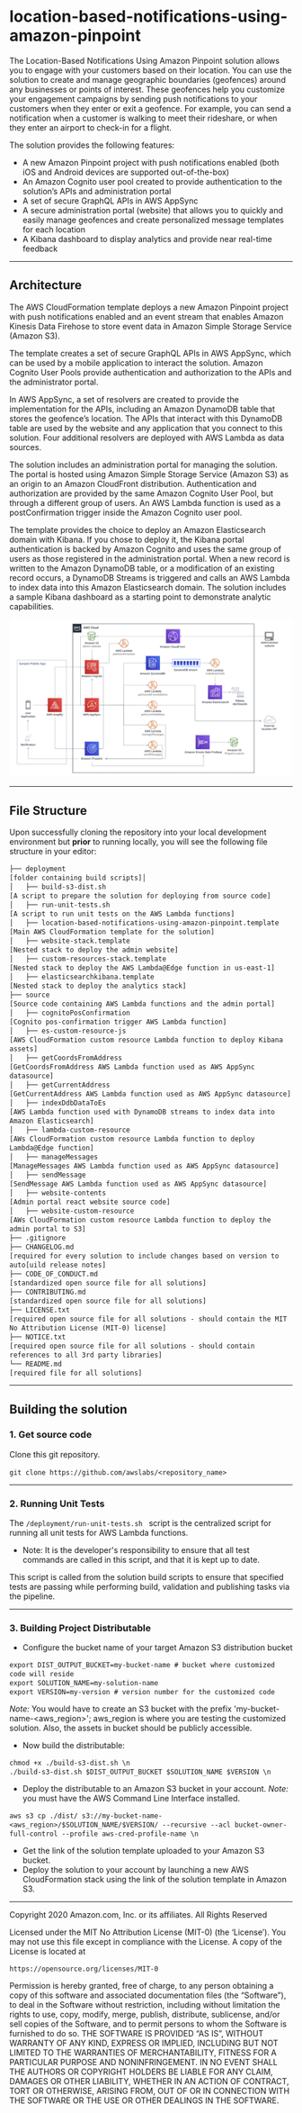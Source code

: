 # location-based-notifications-using-amazon-pinpoint

The Location-Based Notifications Using Amazon Pinpoint solution allows you to engage with your customers based on their location. You can use the solution to create and manage geographic boundaries (geofences) around any businesses or points of interest. These geofences help you customize your engagement campaigns by sending push notifications to your customers when they enter or exit a geofence. For example, you can send a notification when a customer is walking to meet their rideshare, or when they enter an airport to check-in for a flight.

The solution provides the following features:

* A new Amazon Pinpoint project with push notifications enabled (both iOS and Android devices are supported out-of-the-box)
* An Amazon Cognito user pool created to provide authentication to the solution’s APIs and administration portal
* A set of secure GraphQL APIs in AWS AppSync
* A secure administration portal (website) that allows you to quickly and easily manage geofences and create personalized message templates for each location
* A Kibana dashboard to display analytics and provide near real-time feedback

***

## Architecture

The AWS CloudFormation template deploys a new Amazon Pinpoint project with push notifications enabled and an event stream that enables Amazon Kinesis Data Firehose to store event data in Amazon Simple Storage Service (Amazon S3).

The template creates a set of secure GraphQL APIs in AWS AppSync, which can be used by a mobile application to interact the solution. Amazon Cognito User Pools provide authentication and authorization to the APIs and the administrator portal.

In AWS AppSync, a set of resolvers are created to provide the implementation for the APIs, including an Amazon DynamoDB table that stores the geofence’s location. The APIs that interact with this DynamoDB table are used by the website and any application that you connect to this solution. Four additional resolvers are deployed with AWS Lambda as data sources.

The solution includes an administration portal for managing the solution. The portal is hosted using Amazon Simple Storage Service (Amazon S3) as an origin to an Amazon CloudFront distribution. Authentication and authorization are provided by the same Amazon Cognito User Pool, but through a different group of users. An AWS Lambda function is used as a postConfirmation trigger inside the Amazon Cognito user pool.

The template provides the choice to deploy an Amazon Elasticsearch domain with Kibana. If you chose to deploy it, the Kibana portal authentication is backed by Amazon Cognito and uses the same group of users as those registered in the administration portal. When a new record is written to the Amazon DynamoDB table, or a modification of an existing record occurs, a DynamoDB Streams is triggered and calls an AWS Lambda to index data into this Amazon Elasticsearch domain. The solution includes a sample Kibana dashboard as a starting point to demonstrate analytic capabilities.

![architecture](source/architecture.png)

***

## File Structure

Upon successfully cloning the repository into your local development environment but **prior** to running locally, you will see the following file structure in your editor:

```
├── deployment                                                       [folder containing build scripts]│
│   ├── build-s3-dist.sh                                             [A script to prepare the solution for deploying from source code]
│   ├── run-unit-tests.sh                                            [A script to run unit tests on the AWS Lambda functions]
│   ├── location-based-notifications-using-amazon-pinpoint.template  [Main AWS CloudFormation template for the solution]
│   ├── website-stack.template                                       [Nested stack to deploy the admin website]
│   ├── custom-resources-stack.template                              [Nested stack to deploy the AWS Lambda@Edge function in us-east-1]
│   ├── elasticsearchkibana.template                                 [Nested stack to deploy the analytics stack]
├── source                                                           [Source code containing AWS Lambda functions and the admin portal]
│   ├── cognitoPosConfirmation                                       [Cognito pos-confirmation trigger AWS Lambda function]
│   ├── es-custom-resource-js                                        [AWS CloudFormation custom resource Lambda function to deploy Kibana assets]
│   ├── getCoordsFromAddress                                         [GetCoordsFromAddress AWS Lambda function used as AWS AppSync datasource]
│   ├── getCurrentAddress                                            [GetCurrentAddress AWS Lambda function used as AWS AppSync datasource]
│   ├── indexDdbDataToEs                                             [AWS Lambda function used with DynamoDB streams to index data into Amazon Elasticsearch]
│   ├── lambda-custom-resource                                       [AWs CloudFormation custom resource Lambda function to deploy Lambda@Edge function]
│   ├── manageMessages                                               [ManageMessages AWS Lambda function used as AWS AppSync datasource]
│   ├── sendMessage                                                  [SendMessage AWS Lambda function used as AWS AppSync datasource]
│   ├── website-contents                                             [Admin portal react website source code]
│   ├── website-custom-resource                                      [AWs CloudFormation custom resource Lambda function to deploy the admin portal to S3]
├── .gitignore
├── CHANGELOG.md                                                     [required for every solution to include changes based on version to auto[uild release notes]
├── CODE_OF_CONDUCT.md                                               [standardized open source file for all solutions]
├── CONTRIBUTING.md                                                  [standardized open source file for all solutions]
├── LICENSE.txt                                                      [required open source file for all solutions - should contain the MIT No Attribution License (MIT-0) license]
├── NOTICE.txt                                                       [required open source file for all solutions - should contain references to all 3rd party libraries]
└── README.md                                                        [required file for all solutions]
```

***

## Building the solution

### 1. Get source code

Clone this git repository.

`git clone https://github.com/awslabs/<repository_name>`

***

### 2. Running Unit Tests

The `/deployment/run-unit-tests.sh ` script is the centralized script for running all unit tests for AWS Lambda functions.

- Note: It is the developer's responsibility to ensure that all test commands are called in this script, and that it is kept up to date.

This script is called from the solution build scripts to ensure that specified tests are passing while performing build, validation and publishing tasks via the pipeline.

***

### 3. Building Project Distributable

* Configure the bucket name of your target Amazon S3 distribution bucket
```
export DIST_OUTPUT_BUCKET=my-bucket-name # bucket where customized code will reside
export SOLUTION_NAME=my-solution-name
export VERSION=my-version # version number for the customized code
```
_Note:_ You would have to create an S3 bucket with the prefix 'my-bucket-name-<aws_region>'; aws_region is where you are testing the customized solution. Also, the assets in bucket should be publicly accessible.

* Now build the distributable:
```
chmod +x ./build-s3-dist.sh \n
./build-s3-dist.sh $DIST_OUTPUT_BUCKET $SOLUTION_NAME $VERSION \n
```

* Deploy the distributable to an Amazon S3 bucket in your account. _Note:_ you must have the AWS Command Line Interface installed.

```
aws s3 cp ./dist/ s3://my-bucket-name-<aws_region>/$SOLUTION_NAME/$VERSION/ --recursive --acl bucket-owner-full-control --profile aws-cred-profile-name \n
```

* Get the link of the solution template uploaded to your Amazon S3 bucket.
* Deploy the solution to your account by launching a new AWS CloudFormation stack using the link of the solution template in Amazon S3.

***

Copyright 2020 Amazon.com, Inc. or its affiliates. All Rights Reserved

Licensed under the MIT No Attribution License (MIT-0) (the ‘License’). You may not use this file except in compliance
with the License. A copy of the License is located at

    https://opensource.org/licenses/MIT-0

Permission is hereby granted, free of charge, to any person obtaining a copy of this software and associated documentation files
(the “Software”), to deal in the Software without restriction, including without limitation the rights to use, copy, modify, merge,
publish, distribute, sublicense, and/or sell copies of the Software, and to permit persons to whom the Software is furnished to do so.
THE SOFTWARE IS PROVIDED “AS IS”, WITHOUT WARRANTY OF ANY KIND, EXPRESS OR IMPLIED, INCLUDING BUT NOT LIMITED TO THE WARRANTIES OF
MERCHANTABILITY, FITNESS FOR A PARTICULAR PURPOSE AND NONINFRINGEMENT. IN NO EVENT SHALL THE AUTHORS OR COPYRIGHT HOLDERS BE LIABLE FOR
ANY CLAIM, DAMAGES OR OTHER LIABILITY, WHETHER IN AN ACTION OF CONTRACT, TORT OR OTHERWISE, ARISING FROM, OUT OF OR IN CONNECTION WITH  
THE SOFTWARE OR THE USE OR OTHER DEALINGS IN THE SOFTWARE.
